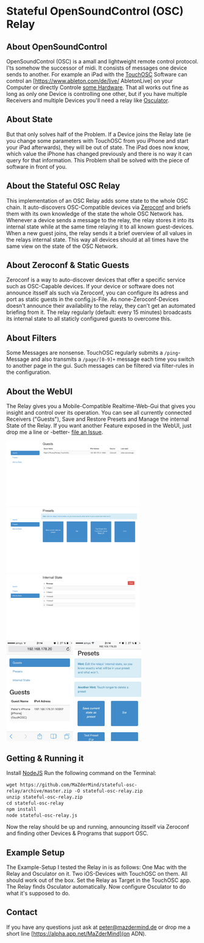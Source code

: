 # Stateful OpenSoundControl (OSC) Relay

## About OpenSoundControl
OpenSoundControl (OSC) is a amall and lightweight remote control protocol. I'ts somehow the successor of midi. It consists of messages one device sends to another. For example an iPad with the [TouchOSC](http://hexler.net/software/touchosc) Software can control an [https://www.ableton.com/de/live/ AbletonLive] on your Computer or directly Controle [some Hardware](http://wifimidi.com/). That all works out fine as long as only one Device is controlling one other, but if you have multiple Receivers and multiple Devices you'll need a relay like [Osculator](http://www.osculator.net/).

## About State
But that only solves half of the Problem. If a Device joins the Relay late (ie you change some parameters with TouchOSC from you iPhone and start your iPad afterwards), they will be out of state. The iPad does now know, which value the iPhone has changed previously and there is no way it can query for that information. This Problem shall be solved with the piece of software in front of you.

## About the Stateful OSC Relay
This implementation of an OSC Relay adds some state to the whole OSC chain. It auto-discovers OSC-Compatible devices via [Zeroconf](http://en.wikipedia.org/wiki/Zero-configuration_networking) and briefs them with its own knowledge of the state the whole OSC Network has. Whenever a device sends a message to the relay, the relay stores it into its internal state while at the same time relaying it to all known guest-devices. When a new guest joins, the relay sends it a brief overview of all values in the relays internal state. This way all devices should at all times have the same view on the state of the OSC Network.

## About Zeroconf & Static Guests
Zeroconf is a way to auto-discover devices that offer a specific service such as OSC-Capable devices. If your device or software does not announce itsself als such via Zeroconf, you can configure its adress and port as static guests in the config.js-File. As none-Zeroconf-Devices doesn't announce their availability to the relay, they can't get an automated briefing from it. The relay regularly (default: every 15 minutes) broadcasts its internal state to all staticly configured guests to overcome this.

## About Filters
Some Messages are nonsense. TouchOSC regularly submits a ``/ping``-Message and also transmits a ```/page/[0-9]+``` message each time you switch to another page in the gui. Such messages can be filtered via filter-rules in the configuration.

## About the WebUI
The Relay gives you a Mobile-Compatible Realtime-Web-Gui that gives you insight and control over its operation. You can see all currently connected Receivers ("Guests"), Save and Restore Presets and Manage the internal State of the Relay. If you want another Feature exposed in the WebUI, just drop me a line or -better- [file an Issue](https://github.com/MaZderMind/stateful-osc-relay/issues).

<img src="doc/guests.png" width="350" />
<img src="doc/presets.png" width="350" />
<img src="doc/state.png" width="350" />
<img src="doc/iphone-guests.jpg" width="175" />
<img src="doc/iphone-presets.jpg" width="175" />

## Getting & Running it
Install [NodeJS](http://nodejs.org/)
Run the following command on the Terminal:
```
wget https://github.com/MaZderMind/stateful-osc-relay/archive/master.zip -O stateful-osc-relay.zip
unzip stateful-osc-relay.zip
cd stateful-osc-relay
npm install
node stateful-osc-relay.js
```
Now the relay should be up and running, announcing itsself via Zeroconf and finding other Devices & Programs that support OSC.

## Example Setup
 The Example-Setup I tested the Relay in is as follows:
 One Mac with the Relay and Osculator on it. Two iOS-Devices with TouchOSC on them. All should work out of the box. Set the Relay as Target in the TouchOSC app. The Relay finds Osculator automatically. Now configure Osculator to do what it's supposed to do.

## Contact
If you have any questions just ask at peter@mazdermind.de or drop me a short line [https://alpha.app.net/MaZderMind](on ADN).
